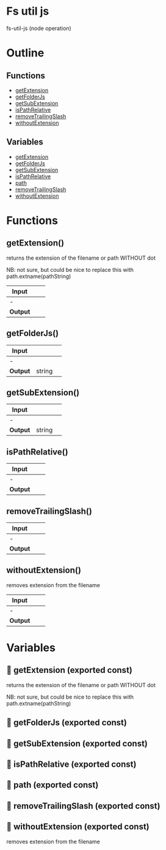 # Fs util js

fs-util-js (node operation)



# Outline

## Functions

- [getExtension](#getExtension)
- [getFolderJs](#getFolderJs)
- [getSubExtension](#getSubExtension)
- [isPathRelative](#isPathRelative)
- [removeTrailingSlash](#removeTrailingSlash)
- [withoutExtension](#withoutExtension)

## Variables

- [getExtension](#getextension)
- [getFolderJs](#getfolderjs)
- [getSubExtension](#getsubextension)
- [isPathRelative](#ispathrelative)
- [path](#path)
- [removeTrailingSlash](#removetrailingslash)
- [withoutExtension](#withoutextension)



# Functions

## getExtension()

returns the extension of the filename or path WITHOUT dot

NB: not sure, but could be nice to replace this with path.extname(pathString)


| Input      |    |    |
| ---------- | -- | -- |
| - | | |
| **Output** |    |    |



## getFolderJs()

| Input      |    |    |
| ---------- | -- | -- |
| - | | |
| **Output** | string   |    |



## getSubExtension()

| Input      |    |    |
| ---------- | -- | -- |
| - | | |
| **Output** | string   |    |



## isPathRelative()

| Input      |    |    |
| ---------- | -- | -- |
| - | | |
| **Output** |    |    |



## removeTrailingSlash()

| Input      |    |    |
| ---------- | -- | -- |
| - | | |
| **Output** |    |    |



## withoutExtension()

removes extension from the filename


| Input      |    |    |
| ---------- | -- | -- |
| - | | |
| **Output** |    |    |


# Variables

## 📄 getExtension (exported const)

returns the extension of the filename or path WITHOUT dot

NB: not sure, but could be nice to replace this with path.extname(pathString)


## 📄 getFolderJs (exported const)

## 📄 getSubExtension (exported const)

## 📄 isPathRelative (exported const)

## 📄 path (exported const)

## 📄 removeTrailingSlash (exported const)

## 📄 withoutExtension (exported const)

removes extension from the filename

